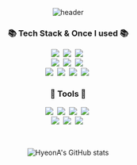 <div align="center"> 
  
![header](https://capsule-render.vercel.app/api?type=waving&color=auto&height=300&section=header&text=Welcome+to+HyeonA's+GitHub!👋&fontSize=40)

<!--
**hyeonaseome/hyeonaseome** is a ✨ _special_ ✨ repository because its `README.md` (this file) appears on your GitHub profile.

Here are some ideas to get you started:

- 🔭 I’m currently working on ...
- 🌱 I’m currently learning ...
- 👯 I’m looking to collaborate on ...
- 🤔 I’m looking for help with ...
- 💬 Ask me about ...
- 📫 How to reach me: ...
- 😄 Pronouns: ...
- ⚡ Fun fact: ...
-->

<h3 align="center">📚 Tech Stack & Once I used 📚</h3>
<p align="center">
  <img src="https://img.shields.io/badge/Java-007396?style=flat-square&logo=Java&logoColor=white"/>&nbsp
  <img src="https://img.shields.io/badge/Python-3766AB?style=flat-square&logo=Python&logoColor=white"/>&nbsp 
  <img src="https://img.shields.io/badge/Javascript-ffb13b?style=flat-square&logo=javascript&logoColor=white"/>&nbsp 
  <br>
  <img src="https://img.shields.io/badge/Spring-6DB33F?style=flat-square&logo=Spring&logoColor=white"/>&nbsp
  <img src="https://img.shields.io/badge/SpringBoot-6DB33F?style=flat-square&logo=SpringBoot&logoColor=white"/>&nbsp 
  <img src="https://img.shields.io/badge/Node.js-339933?style=flat-square&logo=Node.js&logoColor=white"/>&nbsp
  <br>
  <img src="https://img.shields.io/badge/Mysql-E6B91E?style=flat-square&logo=MySql&logoColor=white"/>&nbsp 
  <img src="https://img.shields.io/badge/Redis-DC382D?style=flat-square&logo=Redis&logoColor=white">&nbsp 
  <img src="https://img.shields.io/badge/Docker-2496ED?style=flat-square&logo=Docker&logoColor=white"/>&nbsp 
  <img src="https://img.shields.io/badge/Jenkins-D24939?style=flat-square&logo=Jenkins&logoColor=white"/>&nbsp 
</p>

<h3 align="center">🔧 Tools 🔧</h3>
<p align="center">
  <img src="https://img.shields.io/badge/Jira-0052CC?style=flat-square&logo=Jira&logoColor=white">&nbsp 
  <img src="https://img.shields.io/badge/Gitlab-FC6D26?style=flat-square&logo=Gitlab&logoColor=white">&nbsp 
  <img src="https://img.shields.io/badge/Notion-000000?style=flat-square&logo=Notion&logoColor=white">&nbsp
  <img src="https://img.shields.io/badge/Figma-F24E1E?style=flat-square&logo=Figma&logoColor=white">&nbsp 
  <br>
  <img src="https://img.shields.io/badge/Mattermost-0058CC?style=flat-square&logo=Mattermost&logoColor=white">&nbsp
  <img src="https://img.shields.io/badge/intellijidea-000000?style=flat-square&logo=IntelliJ IDEA&logoColor=white">&nbsp 
  <img src="https://img.shields.io/badge/visualstudiocode-007ACC?style=flat-square&logo=Visual Studio Code&logoColor=white">&nbsp
</p>

<br>

![HyeonA's GitHub stats](https://github-readme-stats.vercel.app/api?username=hyeonaseome&theme=nord&count_private=true)
</div>
